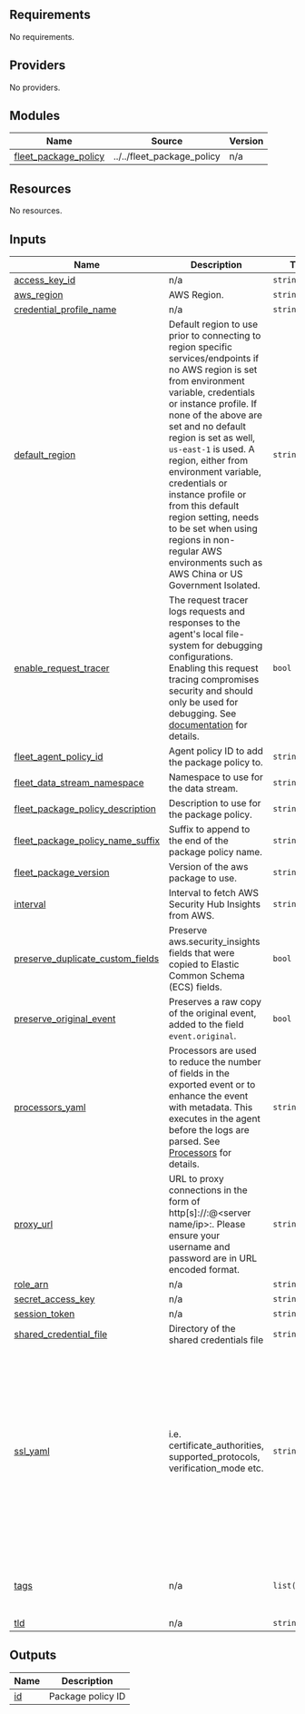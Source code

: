<!-- BEGIN_TF_DOCS -->
## Requirements

No requirements.

## Providers

No providers.

## Modules

| Name | Source | Version |
|------|--------|---------|
| <a name="module_fleet_package_policy"></a> [fleet\_package\_policy](#module\_fleet\_package\_policy) | ../../fleet_package_policy | n/a |

## Resources

No resources.

## Inputs

| Name | Description | Type | Default | Required |
|------|-------------|------|---------|:--------:|
| <a name="input_access_key_id"></a> [access\_key\_id](#input\_access\_key\_id) | n/a | `string` | `null` | no |
| <a name="input_aws_region"></a> [aws\_region](#input\_aws\_region) | AWS Region. | `string` | n/a | yes |
| <a name="input_credential_profile_name"></a> [credential\_profile\_name](#input\_credential\_profile\_name) | n/a | `string` | `null` | no |
| <a name="input_default_region"></a> [default\_region](#input\_default\_region) | Default region to use prior to connecting to region specific services/endpoints if no AWS region is set from environment variable, credentials or instance profile. If none of the above are set and no default region is set as well, `us-east-1` is used. A region, either from environment variable, credentials or instance profile or from this default region setting, needs to be set when using regions in non-regular AWS environments such as AWS China or US Government Isolated. | `string` | `""` | no |
| <a name="input_enable_request_tracer"></a> [enable\_request\_tracer](#input\_enable\_request\_tracer) | The request tracer logs requests and responses to the agent's local file-system for debugging configurations. Enabling this request tracing compromises security and should only be used for debugging. See [documentation](https://www.elastic.co/guide/en/beats/filebeat/current/filebeat-input-httpjson.html#_request_tracer_filename) for details. | `bool` | `null` | no |
| <a name="input_fleet_agent_policy_id"></a> [fleet\_agent\_policy\_id](#input\_fleet\_agent\_policy\_id) | Agent policy ID to add the package policy to. | `string` | n/a | yes |
| <a name="input_fleet_data_stream_namespace"></a> [fleet\_data\_stream\_namespace](#input\_fleet\_data\_stream\_namespace) | Namespace to use for the data stream. | `string` | `"default"` | no |
| <a name="input_fleet_package_policy_description"></a> [fleet\_package\_policy\_description](#input\_fleet\_package\_policy\_description) | Description to use for the package policy. | `string` | `""` | no |
| <a name="input_fleet_package_policy_name_suffix"></a> [fleet\_package\_policy\_name\_suffix](#input\_fleet\_package\_policy\_name\_suffix) | Suffix to append to the end of the package policy name. | `string` | `""` | no |
| <a name="input_fleet_package_version"></a> [fleet\_package\_version](#input\_fleet\_package\_version) | Version of the aws package to use. | `string` | `"2.28.0"` | no |
| <a name="input_interval"></a> [interval](#input\_interval) | Interval to fetch AWS Security Hub Insights from AWS. | `string` | `"1m"` | no |
| <a name="input_preserve_duplicate_custom_fields"></a> [preserve\_duplicate\_custom\_fields](#input\_preserve\_duplicate\_custom\_fields) | Preserve aws.security\_insights fields that were copied to Elastic Common Schema (ECS) fields. | `bool` | `false` | no |
| <a name="input_preserve_original_event"></a> [preserve\_original\_event](#input\_preserve\_original\_event) | Preserves a raw copy of the original event, added to the field `event.original`. | `bool` | `false` | no |
| <a name="input_processors_yaml"></a> [processors\_yaml](#input\_processors\_yaml) | Processors are used to reduce the number of fields in the exported event or to enhance the event with metadata. This executes in the agent before the logs are parsed. See [Processors](https://www.elastic.co/guide/en/beats/filebeat/current/filtering-and-enhancing-data.html) for details. | `string` | `null` | no |
| <a name="input_proxy_url"></a> [proxy\_url](#input\_proxy\_url) | URL to proxy connections in the form of http[s]://<user>:<password>@<server name/ip>:<port>. Please ensure your username and password are in URL encoded format. | `string` | `null` | no |
| <a name="input_role_arn"></a> [role\_arn](#input\_role\_arn) | n/a | `string` | `null` | no |
| <a name="input_secret_access_key"></a> [secret\_access\_key](#input\_secret\_access\_key) | n/a | `string` | `null` | no |
| <a name="input_session_token"></a> [session\_token](#input\_session\_token) | n/a | `string` | `null` | no |
| <a name="input_shared_credential_file"></a> [shared\_credential\_file](#input\_shared\_credential\_file) | Directory of the shared credentials file | `string` | `null` | no |
| <a name="input_ssl_yaml"></a> [ssl\_yaml](#input\_ssl\_yaml) | i.e. certificate\_authorities, supported\_protocols, verification\_mode etc. | `string` | `"#certificate_authorities:\n#  - |\n#    -----BEGIN CERTIFICATE-----\n#    MIIDCjCCAfKgAwIBAgITJ706Mu2wJlKckpIvkWxEHvEyijANBgkqhkiG9w0BAQsF\n#    ADAUMRIwEAYDVQQDDAlsb2NhbGhvc3QwIBcNMTkwNzIyMTkyOTA0WhgPMjExOTA2\n#    MjgxOTI5MDRaMBQxEjAQBgNVBAMMCWxvY2FsaG9zdDCCASIwDQYJKoZIhvcNAQEB\n#    BQADggEPADCCAQoCggEBANce58Y/JykI58iyOXpxGfw0/gMvF0hUQAcUrSMxEO6n\n#    fZRA49b4OV4SwWmA3395uL2eB2NB8y8qdQ9muXUdPBWE4l9rMZ6gmfu90N5B5uEl\n#    94NcfBfYOKi1fJQ9i7WKhTjlRkMCgBkWPkUokvBZFRt8RtF7zI77BSEorHGQCk9t\n#    /D7BS0GJyfVEhftbWcFEAG3VRcoMhF7kUzYwp+qESoriFRYLeDWv68ZOvG7eoWnP\n#    PsvZStEVEimjvK5NSESEQa9xWyJOmlOKXhkdymtcUd/nXnx6UTCFgnkgzSdTWV41\n#    CI6B6aJ9svCTI2QuoIq2HxX/ix7OvW1huVmcyHVxyUECAwEAAaNTMFEwHQYDVR0O\n#    BBYEFPwN1OceFGm9v6ux8G+DZ3TUDYxqMB8GA1UdIwQYMBaAFPwN1OceFGm9v6ux\n#    8G+DZ3TUDYxqMA8GA1UdEwEB/wQFMAMBAf8wDQYJKoZIhvcNAQELBQADggEBAG5D\n#    874A4YI7YUwOVsVAdbWtgp1d0zKcPRR+r2OdSbTAV5/gcS3jgBJ3i1BN34JuDVFw\n#    3DeJSYT3nxy2Y56lLnxDeF8CUTUtVQx3CuGkRg1ouGAHpO/6OqOhwLLorEmxi7tA\n#    H2O8mtT0poX5AnOAhzVy7QW0D/k4WaoLyckM5hUa6RtvgvLxOwA0U+VGurCDoctu\n#    8F4QOgTAWyh8EZIwaKCliFRSynDpv3JTUwtfZkxo6K6nce1RhCWFAsMvDZL8Dgc0\n#    yvgJ38BRsFOtkRuAGSf6ZUwTO8JJRRIFnpUzXflAnGivK9M13D5GEQMmIl6U9Pvk\n#    sxSmbIUfc2SGJGCJD4I=\n#    -----END CERTIFICATE-----\n"` | no |
| <a name="input_tags"></a> [tags](#input\_tags) | n/a | `list(string)` | <pre>[<br>  "forwarded",<br>  "aws_securityhub_insights"<br>]</pre> | no |
| <a name="input_tld"></a> [tld](#input\_tld) | n/a | `string` | `"amazonaws.com"` | no |

## Outputs

| Name | Description |
|------|-------------|
| <a name="output_id"></a> [id](#output\_id) | Package policy ID |
<!-- END_TF_DOCS -->